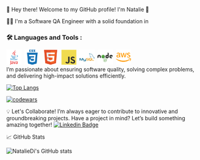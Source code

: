 <!--## Hey👋, Welcome to my profile!

[![Typing SVG](https://readme-typing-svg.demolab.com/?lines=My+name+is+Nataliia+Diekmann+Jr;I'm+Software+QA+Engineer)](https://git.io/typing-svg)

With expertise in Java, Python, JavaScript, Statistics, Logic, Mathematics, and Computer Science, along with proficiency in Cloud Computing, I'm dedicated to innovating and effortlessly delivering top-notch solutions.

Always excited to collaborate on innovative and groundbreaking projects!

Let's connect and create something amazing together:

[![Linkedin Badge](https://img.shields.io/badge/-NatalieDi-blue?style=flat&logo=Linkedin&logoColor=white)](https://www.linkedin.com/in/nataliedi)
-->

🌟 Hey there! Welcome to my GitHub profile! I'm Natalie 👋

👩‍💻 I'm a Software QA Engineer with a solid foundation in
### :hammer_and_wrench: Languages and Tools :
<div>
  <img src="https://github.com/devicons/devicon/blob/master/icons/java/java-original-wordmark.svg" title="Java" alt="Java" width="40" height="40"/>&nbsp;
  <img src="https://github.com/devicons/devicon/blob/master/icons/css3/css3-plain-wordmark.svg"  title="CSS3" alt="CSS" width="40" height="40"/>&nbsp;
  <img src="https://github.com/devicons/devicon/blob/master/icons/html5/html5-original.svg" title="HTML5" alt="HTML" width="40" height="40"/>&nbsp;
  <img src="https://github.com/devicons/devicon/blob/master/icons/javascript/javascript-original.svg" title="JavaScript" alt="JavaScript" width="40" height="40"/>&nbsp;
  <img src="https://github.com/devicons/devicon/blob/master/icons/mysql/mysql-original-wordmark.svg" title="MySQL"  alt="MySQL" width="40" height="40"/>&nbsp;
  <img src="https://github.com/devicons/devicon/blob/master/icons/nodejs/nodejs-original-wordmark.svg" title="NodeJS" alt="NodeJS" width="40" height="40"/>&nbsp;
  <img src="https://github.com/devicons/devicon/blob/master/icons/amazonwebservices/amazonwebservices-plain-wordmark.svg" title="AWS" alt="AWS" width="40" height="40"/>&nbsp;
 
</div>
I’m passionate about ensuring software quality, solving complex problems, and delivering high-impact solutions efficiently.

[![Top Langs](https://github-readme-stats.vercel.app/api/top-langs/?username=NatalieDi&layout=compact&size_weight=0&count_weight=1)](https://github.com/NatalieDi/github-readme-stats)

[![codewars](https://www.codewars.com/users/NatalieDiekmann/badges/large)](https://www.codewars.com/users/NatalieDiekmann)

💡 Let's Collaborate!
I’m always eager to contribute to innovative and groundbreaking projects.
Have a project in mind? Let’s build something amazing together!
[![Linkedin Badge](https://img.shields.io/badge/-NatalieDi-blue?style=flat&logo=Linkedin&logoColor=white)](https://www.linkedin.com/in/nataliedi)


              

<!--
⚡ 
java javascript typescript python selenium maven testng mysql nodejs nginx cucumber aws gcp azure Docker
**NatalieDi/NatalieDi** is a ✨ _special_ ✨ repository because its `README.md` (this file) appears on your GitHub profile.

Here are some ideas to get you started:

- 🔭 I’m currently working on ...
- 🌱 I’m currently learning ...
- 👯 I’m looking to collaborate on ...
- 🤔 I’m looking for help with ...
- 💬 Ask me about ...
- 📫 How to reach me: ...
- 😄 Pronouns: ...
- ⚡ Fun fact: ...
-->


📈 GitHub Stats

![NatalieDi's GitHub stats](https://github-readme-stats.vercel.app/api?username=NatalieDi&theme=algolia&show_icons=true) 


